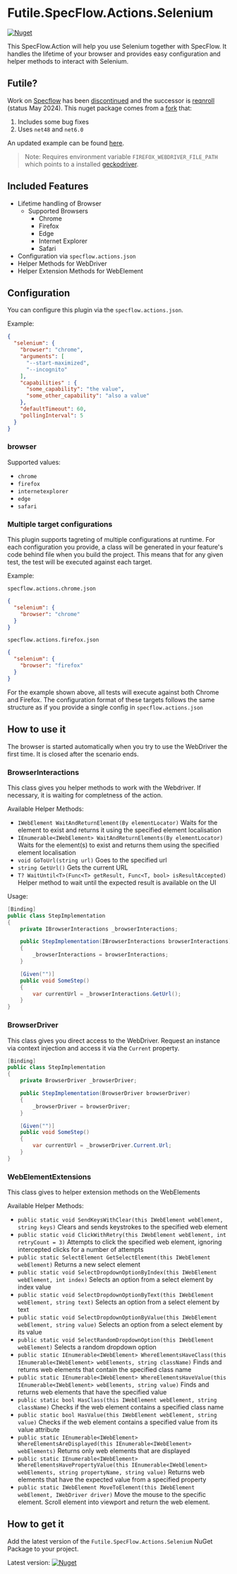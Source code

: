 # Futile.SpecFlow.Actions.Selenium

[![Nuget](https://img.shields.io/nuget/v/Futile.SpecFlow.Actions.Selenium)](https://www.nuget.org/packages/Futile.SpecFlow.Actions.Selenium/)

This SpecFlow.Action will help you use Selenium together with SpecFlow. It handles the lifetime of your browser and provides easy configuration and helper methods to interact with Selenium.

## Futile?

Work on [Specflow](https://specflow.org/) has been [discontinued](https://github.com/SpecFlowOSS/SpecFlow/issues/2719) and the successor is [reqnroll](https://reqnroll.net/) (status May 2024). This nuget package comes from a [fork](https://github.com/mrstefangrimm/Futile.SpecFlow.Actions) that:

  1. Includes some bug fixes
  2. Uses `net48` and `net6.0`

An updated example can be found [here](https://github.com/mrstefangrimm/Futile.SpecFlow-Examples/tree/master/Actions/SeleniumExample).

> Note: Requires environment variable `FIREFOX_WEBDRIVER_FILE_PATH` which points to a installed [geckodriver](https://github.com/mozilla/geckodriver/releases).

## Included Features

- Lifetime handling of Browser
    - Supported Browsers
        - Chrome
        - Firefox
        - Edge
        - Internet Explorer
        - Safari
- Configuration via `specflow.actions.json`
- Helper Methods for WebDriver
- Helper Extension Methods for WebElement

## Configuration

You can configure this plugin via the  `specflow.actions.json`.

Example:

``` json
{
  "selenium": {
    "browser": "chrome",
    "arguments": [
      "--start-maximized",
      "--incognito"
    ],
    "capabilities" : {
      "some_capability": "the value",
      "some_other_capability": "also a value"
    },
    "defaultTimeout": 60,
    "pollingInterval": 5
  }
}
```

### browser

Supported values:

- `chrome`
- `firefox`
- `internetexplorer`
- `edge`
- `safari`

### Multiple target configurations

This plugin supports tagreting of multiple configurations at runtime. For each configuration you provide, a class will be generated in your feature's code behind file when you build the project. This means that for any given test, the test will be executed against each target.

Example:

```specflow.actions.chrome.json```

``` json
{
  "selenium": {
    "browser": "chrome"
  }
}
```

```specflow.actions.firefox.json```

``` json
{
  "selenium": {
    "browser": "firefox"
  }
}
```

For the example shown above, all tests will execute against both Chrome and Firefox. The configuration format of these targets follows the same structure as if you provide a single config in ```specflow.actions.json```

## How to use it

The browser is started automatically when you try to use the WebDriver the first time.
It is closed after the scenario ends.

### BrowserInteractions

This class gives you helper methods to work with the Webdriver. If necessary, it is waiting for completness of the action.

Available Helper Methods:

- `IWebElement WaitAndReturnElement(By elementLocator)`
  Waits for the element to exist and returns it using the specified element localisation
- `IEnumerable<IWebElement> WaitAndReturnElements(By elementLocator)`
  Waits for the element(s) to exist and returns them using the specified element localisation
- `void GoToUrl(string url)`
  Goes to the specified url
- `string GetUrl()`
  Gets the current URL
- `T? WaitUntil<T>(Func<T> getResult, Func<T, bool> isResultAccepted)`
  Helper method to wait until the expected result is available on the UI

Usage:

``` csharp
[Binding]
public class StepImplementation
{
    private IBrowserInteractions _browserInteractions;

    public StepImplementation(IBrowserInteractions browserInteractions)
    {
        _browserInteractions = browserInteractions;
    }

    [Given("")]
    public void SomeStep()
    {
        var currentUrl = _browserInteractions.GetUrl();
    }
}
```

### BrowserDriver

This class gives you direct access to the WebDriver. Request an instance via context injection and access it via the `Current` property.

``` csharp
[Binding]
public class StepImplementation
{
    private BrowserDriver _browserDriver;

    public StepImplementation(BrowserDriver browserDriver)
    {
        _browserDriver = browserDriver;
    }

    [Given("")]
    public void SomeStep()
    {
        var currentUrl = _browserDriver.Current.Url;
    }
}
```

### WebElementExtensions

This class gives to helper extension methods on the WebElements

Available Helper Methods:


- `public static void SendKeysWithClear(this IWebElement webElement, string keys)`
  Clears and sends keystrokes to the specified web element
- `public static void ClickWithRetry(this IWebElement webElement, int retryCount = 3)`
  Attempts to click the specified web element, ignoring intercepted clicks for a number of attempts
- `public static SelectElement GetSelectElement(this IWebElement webElement)`
  Returns a new select element
- `public static void SelectDropdownOptionByIndex(this IWebElement webElement, int index)`
  Selects an option from a select element by index value
- `public static void SelectDropdownOptionByText(this IWebElement webElement, string text)`
  Selects an option from a select element by text
- `public static void SelectDropdownOptionByValue(this IWebElement webElement, string value)`
  Selects an option from a select element by its value
- `public static void SelectRandomDropdownOption(this IWebElement webElement)`
  Selects a random dropdown option
- `public static IEnumerable<IWebElement> WhereElementsHaveClass(this IEnumerable<IWebElement> webElements, string className)`
  Finds and returns web elements that contain the specified class name
- `public static IEnumerable<IWebElement> WhereElementsHaveValue(this IEnumerable<IWebElement> webElements, string value)`
  Finds and returns web elements that have the specified value
- `public static bool HasClass(this IWebElement webElement, string className)`
  Checks if the web element contains a specified class name
- `public static bool HasValue(this IWebElement webElement, string value)`
  Checks if the web element contains a specified value from its value attribute
- `public static IEnumerable<IWebElement> WhereElementsAreDisplayed(this IEnumerable<IWebElement> webElements)`
  Returns only web elements that are displayed
- `public static IEnumerable<IWebElement> WhereElementsHavePropertyValue(this IEnumerable<IWebElement> webElements, string propertyName, string value)`
  Returns web elements that have the expected value from a specified property
- `public static IWebElement MoveToElement(this IWebElement webElement, IWebDriver driver)`
  Move the mouse to the specific element. Scroll element into viewport and return the web element.

## How to get it

Add the latest version of the `Futile.SpecFlow.Actions.Selenium` NuGet Package to your project.

Latest version: [![Nuget](https://img.shields.io/nuget/v/Futile.SpecFlow.Actions.Selenium)](https://www.nuget.org/packages/Futile.SpecFlow.Actions.Selenium/)
